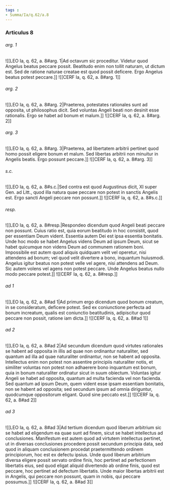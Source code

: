 ```yaml
---
tags : 
- Summa/Ia/q.62/a.8
---
```


### Articulus 8

###### arg. 1
![[LEO Ia, q. 62, a. 8#arg. 1|Ad octavum sic proceditur. Videtur quod Angelus beatus peccare possit. Beatitudo enim non tollit naturam, ut dictum est. Sed de ratione naturae creatae est quod possit deficere. Ergo Angelus beatus potest peccare.]]
![[CERF Ia, q. 62, a. 8#arg. 1]]

###### arg. 2
![[LEO Ia, q. 62, a. 8#arg. 2|Praeterea, potestates rationales sunt ad opposita, ut philosophus dicit. Sed voluntas Angeli beati non desinit esse rationalis. Ergo se habet ad bonum et malum.]]
![[CERF Ia, q. 62, a. 8#arg. 2]]

###### arg. 3
![[LEO Ia, q. 62, a. 8#arg. 3|Praeterea, ad libertatem arbitrii pertinet quod homo possit eligere bonum et malum. Sed libertas arbitrii non minuitur in Angelis beatis. Ergo possunt peccare.]]
![[CERF Ia, q. 62, a. 8#arg. 3]]

###### s.c.
![[LEO Ia, q. 62, a. 8#s.c.|Sed contra est quod Augustinus dicit, XI super Gen. ad Litt., quod illa natura quae peccare non potest in sanctis Angelis est. Ergo sancti Angeli peccare non possunt.]]
![[CERF Ia, q. 62, a. 8#s.c.]]

###### resp.
![[LEO Ia, q. 62, a. 8#resp.|Respondeo dicendum quod Angeli beati peccare non possunt. Cuius ratio est, quia eorum beatitudo in hoc consistit, quod per essentiam Deum vident. Essentia autem Dei est ipsa essentia bonitatis. Unde hoc modo se habet Angelus videns Deum ad ipsum Deum, sicut se habet quicumque non videns Deum ad communem rationem boni. Impossibile est autem quod aliquis quidquam velit vel operetur, nisi attendens ad bonum; vel quod velit divertere a bono, inquantum huiusmodi. Angelus igitur beatus non potest velle vel agere, nisi attendens ad Deum. Sic autem volens vel agens non potest peccare. Unde Angelus beatus nullo modo peccare potest.]]
![[CERF Ia, q. 62, a. 8#resp.]]

###### ad 1
![[LEO Ia, q. 62, a. 8#ad 1|Ad primum ergo dicendum quod bonum creatum, in se consideratum, deficere potest. Sed ex coniunctione perfecta ad bonum increatum, qualis est coniunctio beatitudinis, adipiscitur quod peccare non possit, ratione iam dicta.]]
![[CERF Ia, q. 62, a. 8#ad 1]]

###### ad 2
![[LEO Ia, q. 62, a. 8#ad 2|Ad secundum dicendum quod virtutes rationales se habent ad opposita in illis ad quae non ordinantur naturaliter, sed quantum ad illa ad quae naturaliter ordinantur, non se habent ad opposita. Intellectus enim non potest non assentire principiis naturaliter notis, et similiter voluntas non potest non adhaerere bono inquantum est bonum, quia in bonum naturaliter ordinatur sicut in suum obiectum. Voluntas igitur Angeli se habet ad opposita, quantum ad multa facienda vel non facienda. Sed quantum ad ipsum Deum, quem vident esse ipsam essentiam bonitatis, non se habent ad opposita; sed secundum ipsum ad omnia diriguntur, quodcumque oppositorum eligant. Quod sine peccato est.]]
![[CERF Ia, q. 62, a. 8#ad 2]]

###### ad 3
![[LEO Ia, q. 62, a. 8#ad 3|Ad tertium dicendum quod liberum arbitrium sic se habet ad eligendum ea quae sunt ad finem, sicut se habet intellectus ad conclusiones. Manifestum est autem quod ad virtutem intellectus pertinet, ut in diversas conclusiones procedere possit secundum principia data, sed quod in aliquam conclusionem procedat praetermittendo ordinem principiorum, hoc est ex defectu ipsius. Unde quod liberum arbitrium diversa eligere possit servato ordine finis, hoc pertinet ad perfectionem libertatis eius, sed quod eligat aliquid divertendo ab ordine finis, quod est peccare, hoc pertinet ad defectum libertatis. Unde maior libertas arbitrii est in Angelis, qui peccare non possunt, quam in nobis, qui peccare possumus.]]
![[CERF Ia, q. 62, a. 8#ad 3]]


